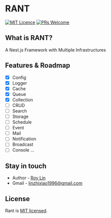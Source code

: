 # RANT
[![MIT Licence](https://badges.frapsoft.com/os/mit/mit.svg?v=103)](https://opensource.org/licenses/mit-license.php) [![PRs Welcome](https://img.shields.io/badge/PRs-welcome-brightgreen.svg?style=flat-square)](http://makeapullrequest.com)

## What is RANT?
A Nest.js Framework with Multiple Infrastructures

## Features & Roadmap
- [x] Config
- [x] Logger
- [x] Cache  
- [x] Queue
- [x] Collection
- [ ] CRUD
- [ ] Search
- [ ] Storage
- [ ] Schedule
- [ ] Event
- [ ] Mail
- [ ] Notification
- [ ] Broadcast
- [ ] Console
...

## Stay in touch
* Author - [Roy Lin](https://github.com/ZhiXiao-Lin)
* Gmail - [linzhixiao1996@gmail.com](mailto://linzhixiao1996@gmail.com)

## License
Rant is [MIT licensed](./LICENSE.md).